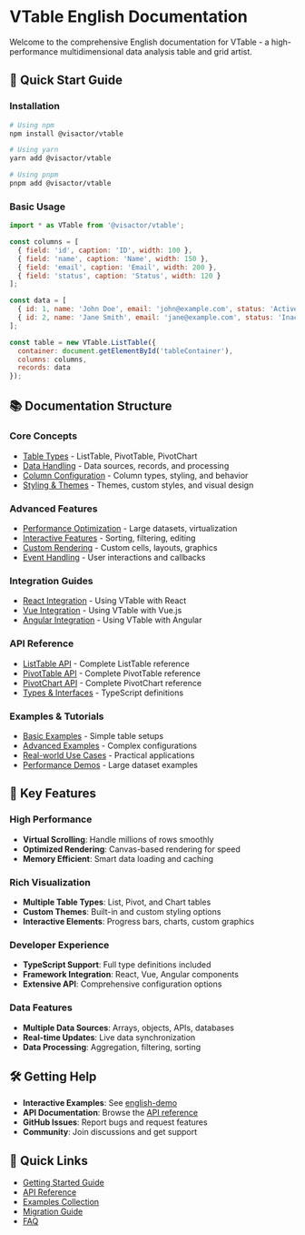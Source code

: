 # VTable English Documentation

Welcome to the comprehensive English documentation for VTable - a high-performance multidimensional data analysis table and grid artist.

## 🚀 Quick Start Guide

### Installation

```bash
# Using npm
npm install @visactor/vtable

# Using yarn  
yarn add @visactor/vtable

# Using pnpm
pnpm add @visactor/vtable
```

### Basic Usage

```javascript
import * as VTable from '@visactor/vtable';

const columns = [
  { field: 'id', caption: 'ID', width: 100 },
  { field: 'name', caption: 'Name', width: 150 },
  { field: 'email', caption: 'Email', width: 200 },
  { field: 'status', caption: 'Status', width: 120 }
];

const data = [
  { id: 1, name: 'John Doe', email: 'john@example.com', status: 'Active' },
  { id: 2, name: 'Jane Smith', email: 'jane@example.com', status: 'Inactive' }
];

const table = new VTable.ListTable({
  container: document.getElementById('tableContainer'),
  columns: columns,
  records: data
});
```

## 📚 Documentation Structure

### Core Concepts
- [Table Types](./core/table-types.md) - ListTable, PivotTable, PivotChart
- [Data Handling](./core/data-handling.md) - Data sources, records, and processing
- [Column Configuration](./core/columns.md) - Column types, styling, and behavior
- [Styling & Themes](./core/styling.md) - Themes, custom styles, and visual design

### Advanced Features
- [Performance Optimization](./advanced/performance.md) - Large datasets, virtualization
- [Interactive Features](./advanced/interactions.md) - Sorting, filtering, editing
- [Custom Rendering](./advanced/custom-rendering.md) - Custom cells, layouts, graphics
- [Event Handling](./advanced/events.md) - User interactions and callbacks

### Integration Guides
- [React Integration](./integration/react.md) - Using VTable with React
- [Vue Integration](./integration/vue.md) - Using VTable with Vue.js
- [Angular Integration](./integration/angular.md) - Using VTable with Angular

### API Reference
- [ListTable API](./api/list-table.md) - Complete ListTable reference
- [PivotTable API](./api/pivot-table.md) - Complete PivotTable reference
- [PivotChart API](./api/pivot-chart.md) - Complete PivotChart reference
- [Types & Interfaces](./api/types.md) - TypeScript definitions

### Examples & Tutorials
- [Basic Examples](./examples/basic.md) - Simple table setups
- [Advanced Examples](./examples/advanced.md) - Complex configurations
- [Real-world Use Cases](./examples/use-cases.md) - Practical applications
- [Performance Demos](./examples/performance.md) - Large dataset examples

## 🎯 Key Features

### High Performance
- **Virtual Scrolling**: Handle millions of rows smoothly
- **Optimized Rendering**: Canvas-based rendering for speed
- **Memory Efficient**: Smart data loading and caching

### Rich Visualization
- **Multiple Table Types**: List, Pivot, and Chart tables
- **Custom Themes**: Built-in and custom styling options
- **Interactive Elements**: Progress bars, charts, custom graphics

### Developer Experience
- **TypeScript Support**: Full type definitions included
- **Framework Integration**: React, Vue, Angular components
- **Extensive API**: Comprehensive configuration options

### Data Features
- **Multiple Data Sources**: Arrays, objects, APIs, databases
- **Real-time Updates**: Live data synchronization
- **Data Processing**: Aggregation, filtering, sorting

## 🛠️ Getting Help

- **Interactive Examples**: See [english-demo](../../english-demo/index.html)
- **API Documentation**: Browse the [API reference](./api/)
- **GitHub Issues**: Report bugs and request features
- **Community**: Join discussions and get support

## 🔗 Quick Links

- [Getting Started Guide](./getting-started.md)
- [API Reference](./api/)
- [Examples Collection](./examples/)
- [Migration Guide](./migration.md)
- [FAQ](./faq.md)